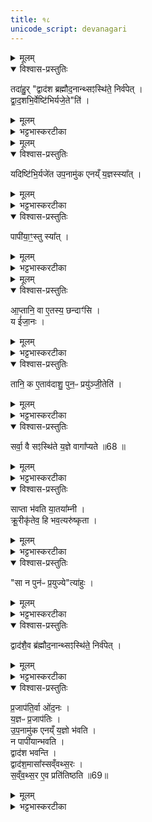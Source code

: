 ```yaml
---
title: १८
unicode_script: devanagari
---
```


<details><summary>मूलम्</summary>

तदा॑हुः ।   
द्वाद॑श ब्रह्मौद॒नान्थ्सꣵस्थि॑ते॒ निर्व॑पेत् ।   
द्वा॒द॒शभि॒र्वेष्टि॑भिर्यजे॒तेति॑ ।   
</details>

<details open><summary>विश्वास-प्रस्तुतिः</summary>

तदा॑हु॒र् "द्वाद॑श ब्रह्मौद॒नान्थ्सꣵस्थि॑ते॒ निर्व॑पेत् ।   
द्वा॒द॒शभि॒र्वेष्टि॑भिर्यजे॒ते"ति॑ ।   
</details>

<details><summary>मूलम्</summary>

तदा॑हु॒र् "द्वाद॑श ब्रह्मौद॒नान्थ्सꣵस्थि॑ते॒ निर्व॑पेत् ।   
द्वा॒द॒शभि॒र्वेष्टि॑भिर्यजे॒ते"ति॑ ।   
</details>

<details><summary>भट्टभास्करटीका</summary>

1तदाहुः याज्ञिका विकल्पं - संस्थिते समाप्तेऽश्वमेधे गृहं गत्वा द्वादश ब्रह्मौदनान्निर्वपेत्, इष्टिभिर्वा द्वादशभिर्यजेत सर्वेऽप्याग्नेयाष्टाकपाला इत्याहुः । एतद्दूषयति - यदितादि ॥ इष्टिपक्षो दूष्यते ।   
</details>


<details><summary>मूलम्</summary>

यदिष्टि॑भि॒र्यजे॑त ।   
उ॒प॒नामु॑क एनय्ँ य॒ज्ञस्स्या᳚त् ।   
</details>

<details open><summary>विश्वास-प्रस्तुतिः</summary>

यदिष्टि॑भि॒र्यजे॑त उप॒नामु॑क एनय्ँ य॒ज्ञस्स्या᳚त् ।   
</details>

<details><summary>मूलम्</summary>

यदिष्टि॑भि॒र्यजे॑त उप॒नामु॑क एनय्ँ य॒ज्ञस्स्या᳚त् ।   
</details>

<details><summary>भट्टभास्करटीका</summary>

यदिष्टिभिर्यजेत एनं यज्ञ उपनामुकस्स्यात् अस्मिन् सदा उपनमनशीलस्स्यात्, यज्ञः फलतीति भावः । यज्ञफलं एनं न जहात्येव । 
</details>

<details open><summary>विश्वास-प्रस्तुतिः</summary>

पापी॑या॒ꣳ॒स्तु स्या᳚त् ।   
</details>

<details><summary>मूलम्</summary>

पापी॑या॒ꣳ॒स्तु स्या᳚त् ।   
</details>

<details><summary>भट्टभास्करटीका</summary>

किं तर्हीति - पापीयांस्तु स्यात् पापतरो भवति । कस्यचिदप्यकरणे पापः इष्टिकरणे पापतरः ब्रह्मौदनकरणे अपाप इति भावः ॥
</details>


<details><summary>मूलम्</summary>

आ॒प्तानि॒ वा ए॒तस्य॒ छन्दाꣳ॑सि॒ य ई॑जा॒नः ।   
</details>

<details open><summary>विश्वास-प्रस्तुतिः</summary>

आ॒प्तानि॒ वा ए॒तस्य॒ छन्दाꣳ॑सि ।   
य ई॑जा॒नः ।   
</details>

<details><summary>मूलम्</summary>

आ॒प्तानि॒ वा ए॒तस्य॒ छन्दाꣳ॑सि ।   
य ई॑जा॒नः ।   
</details>

<details><summary>भट्टभास्करटीका</summary>

2अथ पापीयस्त्वमेव प्रतिपादयति - आप्तानीत्यादि ॥ य ईजानः समाप्तयागस्तस्य सर्वाणि छन्दांस्यपि हि आप्तानि उपयुक्तानि भवन्ति ।   
</details>

<details open><summary>विश्वास-प्रस्तुतिः</summary>

तानि॒ क ए॒ताव॑दाशु॒ पुन॒ᳶ प्रयु॑ञ्जी॒तेति॑ ।   
</details>

<details><summary>मूलम्</summary>

तानि॒ क ए॒ताव॑दाशु॒ पुन॒ᳶ प्रयु॑ञ्जी॒तेति॑ ।   
</details>

<details><summary>भट्टभास्करटीका</summary>

तानि तादृशानि एतावदाशु एतावत्प्रमाणं शैघ्र्यं यत्र तादृशमतिक्षिप्रं कः पुनः प्रयुञ्जीत प्रयोक्तुमर्हति अयुक्तमेतदिति यावन् । इतिशब्दो हेतौ ।   
</details>

<details open><summary>विश्वास-प्रस्तुतिः</summary>

सर्वा॒ वै सꣵस्थि॑ते य॒ज्ञे वागा᳚प्यते ॥68 ॥  
</details>

<details><summary>मूलम्</summary>

सर्वा॒ वै सꣵस्थि॑ते य॒ज्ञे वागा᳚प्यते ॥68 ॥  
</details>

<details><summary>भट्टभास्करटीका</summary>

किंच - संस्थिते यज्ञे सर्वा वागाप्यते कृतप्रयोजना उपयुक्ता वर्तते ।   
</details>

<details open><summary>विश्वास-प्रस्तुतिः</summary>

साप्ता भ॑वति या॒तया᳚म्नी ।  
क्रू॒रीकृ॑तेव॒ हि भव॒त्यरु॑ष्कृता ।  
</details>

<details><summary>मूलम्</summary>

साप्ता भ॑वति या॒तया᳚म्नी ।  
क्रू॒रीकृ॑तेव॒ हि भव॒त्यरु॑ष्कृता ।  
</details>

<details><summary>भट्टभास्करटीका</summary>

सा च तथाभूता यातयाम्नी आत्तसारा भवति । तस्मात् सा अरुष्कृता पिष्टपेषणस्थानीयेन पुनः प्रयोगपीडनेन बाधिता क्रूरीकृतेव हि भवति हिंसकस्वभावतां नीतेव भवति ।   
</details>

<details open><summary>विश्वास-प्रस्तुतिः</summary>

"सा न पुन॑ᳶ प्र॒युज्ये"त्या॑हुः ।   
</details>

<details><summary>मूलम्</summary>

"सा न पुन॑ᳶ प्र॒युज्ये"त्या॑हुः ।   
</details>

<details><summary>भट्टभास्करटीका</summary>

तस्मात् सा न पुनः प्रयुज्या तदानीमेव न पुनः प्रयोक्तव्येत्याहुर्वेदार्थविदः । छान्दसः क्यप् ।   
</details>

<details open><summary>विश्वास-प्रस्तुतिः</summary>

द्वाद॑शै॒व ब्र॑ह्मौद॒नान्थ्सꣵस्थि॑ते॒ निर्व॑पेत् ।   
</details>

<details><summary>मूलम्</summary>

द्वाद॑शै॒व ब्र॑ह्मौद॒नान्थ्सꣵस्थि॑ते॒ निर्व॑पेत् ।   
</details>

<details><summary>भट्टभास्करटीका</summary>

तस्मात् ब्रह्मौदनानेव द्वादश निर्वपेत् ॥
</details>

<details open><summary>विश्वास-प्रस्तुतिः</summary>

प्र॒जाप॑ति॒र्वा ओ॑द॒नः ।   
य॒ज्ञᳶ प्र॒जाप॑तिः ।   
उ॒प॒नामु॑क एनय्ँ य॒ज्ञो भ॑वति ।   
न पापी॑यान्भवति ।   
द्वाद॑श भवन्ति ।   
द्वाद॑श॒मासा᳚स्सव्ँवथ्स॒रः ।   
स॒व्ँव॒थ्स॒र ए॒व प्रति॑तिष्ठति ॥69॥  
</details>

<details><summary>मूलम्</summary>

प्र॒जाप॑ति॒र्वा ओ॑द॒नः ।   
य॒ज्ञᳶ प्र॒जाप॑तिः ।   
उ॒प॒नामु॑क एनय्ँ य॒ज्ञो भ॑वति ।   
न पापी॑यान्भवति ।   
द्वाद॑श भवन्ति ।   
द्वाद॑श॒मासा᳚स्सव्ँवथ्स॒रः ।   
स॒व्ँव॒थ्स॒र ए॒व प्रति॑तिष्ठति ॥69॥  
</details>

<details><summary>भट्टभास्करटीका</summary>

3ननु अस्मिन्नपि पक्षे उक्तदोषप्रसङ्ग इत्याह - प्रजापतिर्वा इति ॥ सर्वोत्पत्तिहेतुत्वात् स्वयं प्रजापतिरेवौदनः, प्रजापतिर्नाम यज्ञ एव, प्रजापतिश्च सर्वार्थकृदिति न कश्चिद्दोषः । द्वादशत्वयोगात् संवत्सरे प्रतिष्ठितो भवति ॥


इति तृतीये नवमे अष्टादशोऽनुवाकः ॥  

</details>

